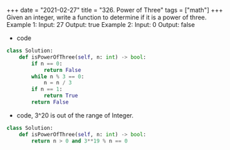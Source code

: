 +++ 
date = "2021-02-27"
title = "326. Power of Three"
tags = ["math"]
+++
Given an integer, write a function to determine if it is a power of three.
Example 1:
Input: 27 Output: true 
Example 2:
Input: 0 Output: false

- code
```py
class Solution:
    def isPowerOfThree(self, n: int) -> bool:
        if n == 0:
            return False
        while n % 3 == 0:
            n = n / 3
        if n == 1:
            return True
        return False

```
- code, 3^20 is out of the range of Integer. 
```py
class Solution:
    def isPowerOfThree(self, n: int) -> bool:
        return n > 0 and 3**19 % n == 0

```
